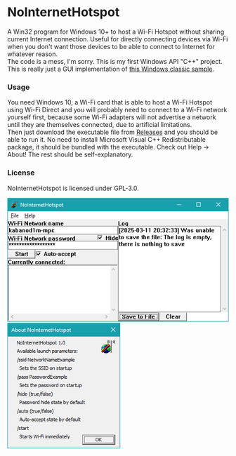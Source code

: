 # NoInternetHotspot
A Win32 program for Windows 10+ to host a Wi-Fi Hotspot without sharing current Internet connection. Useful for directly connecting devices via Wi-Fi when you don't want those devices to be able to connect to Internet for whatever reason.\
The code is a mess, I'm sorry. This is my first Windows API "C++" project.\
This is really just a GUI implementation of [this Windows classic sample](https://github.com/microsoft/Windows-classic-samples/tree/main/Samples/WiFiDirectLegacyAP).

### Usage
You need Windows 10, a Wi-Fi card that is able to host a Wi-Fi Hotspot using Wi-Fi Direct and you will probably need to connect to a Wi-Fi network yourself first, because some Wi-Fi adapters will not advertise a network until they are themselves connected, due to artificial limitations.\
Then just download the executable file from [Releases](https://github.com/kabanod1m/NoInternetHotspot/releases) and you should be able to run it. No need to install Microsoft Visual C++ Redistributable package, it should be bundled with the executable. Check out Help -> About! The rest should be self-explanatory.

### License
NoInternetHotspot is licensed under GPL-3.0.

<img src="https://raw.githubusercontent.com/kabanod1m/NoInternetHotspot/refs/heads/master/readme-assets/screenshot1.png" />
<img src="https://raw.githubusercontent.com/kabanod1m/NoInternetHotspot/refs/heads/master/readme-assets/screenshot2.png" />